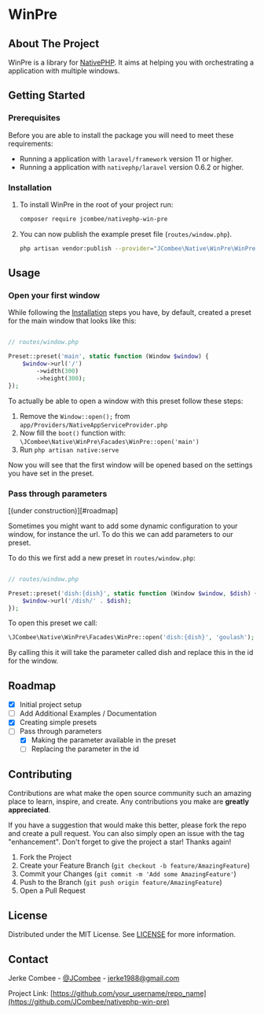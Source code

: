 # WinPre

<!-- ABOUT THE PROJECT -->
## About The Project

WinPre is a library for [NativePHP](https://nativephp.com/).
It aims at helping you with orchestrating a application with multiple windows. 

<!-- GETTING STARTED -->
## Getting Started

### Prerequisites

Before you are able to install the package you will need to meet these requirements:

- Running a application with `laravel/framework` version 11 or higher.
- Running a application with `nativephp/laravel` version 0.6.2 or higher.

### Installation

1. To install WinPre in the root  of your project run:
   ```sh
   composer require jcombee/nativephp-win-pre
   ```
2. You can now publish the example preset file (`routes/window.php`).
   ```sh
   php artisan vendor:publish --provider="JCombee\Native\WinPre\WinPreServiceProvider"
   ```

<!-- USAGE EXAMPLES -->
## Usage

### Open your first window

While following the [Installation](#installation) steps you have, by default, created a preset for the main window that looks like this: 

```php

// routes/window.php

Preset::preset('main', static function (Window $window) {
    $window->url('/')
        ->width(300)
        ->height(300);
});

```

To actually be able to open a window with this preset follow these steps:

1. Remove the `Window::open();` from `app/Providers/NativeAppServiceProvider.php`
2. Now fill the `boot()` function with: `\JCombee\Native\WinPre\Facades\WinPre::open('main')`
3. Run `php artisan native:serve`

Now you will see that the first window will be opened based on the settings you have set in the preset.

### Pass through parameters

[(under construction)][#roadmap]

Sometimes you might want to add some dynamic configuration to your window, for instance the url.
To do this we can add parameters to our preset.

To do this we first add a new preset in `routes/window.php`:

```php

// routes/window.php

Preset::preset('dish:{dish}', static function (Window $window, $dish) {
    $window->url('/dish/' . $dish);
});

```

To open this preset we call:

```php
\JCombee\Native\WinPre\Facades\WinPre::open('dish:{dish}', 'goulash');
```

By calling this it will take the parameter called dish and replace this in the id for the window.

<!-- ROADMAP -->
## Roadmap

- [x] Initial project setup
- [ ] Add Additional Examples / Documentation
- [x] Creating simple presets
- [ ] Pass through parameters
   - [x] Making the parameter available in the preset
   - [ ] Replacing the parameter in the id

<!-- CONTRIBUTING -->
## Contributing

Contributions are what make the open source community such an amazing place to learn, inspire, and create. Any contributions you make are **greatly appreciated**.

If you have a suggestion that would make this better, please fork the repo and create a pull request. You can also simply open an issue with the tag "enhancement".
Don't forget to give the project a star! Thanks again!

1. Fork the Project
2. Create your Feature Branch (`git checkout -b feature/AmazingFeature`)
3. Commit your Changes (`git commit -m 'Add some AmazingFeature'`)
4. Push to the Branch (`git push origin feature/AmazingFeature`)
5. Open a Pull Request

<!-- LICENSE -->
## License

Distributed under the MIT License. See [LICENSE](https://github.com/JCombee/nativephp-win-pre/blob/master/LICENSE.md) for more information.

<!-- CONTACT -->
## Contact

Jerke Combee - [@JCombee](https://x.com/JCombee) - jerke1988@gmail.com

Project Link: [https://github.com/your_username/repo_name](https://github.com/JCombee/nativephp-win-pre)
